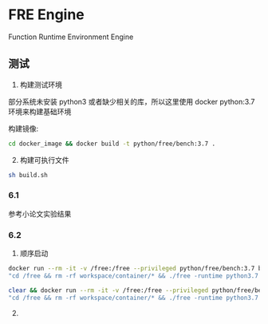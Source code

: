 # FRE Engine

Function Runtime Environment Engine


## 测试

1. 构建测试环境

部分系统未安装 python3 或者缺少相关的库，所以这里使用 docker python:3.7 环境来构建基础环境

构建镜像:

```bash
cd docker_image && docker build -t python/free/bench:3.7 .
```

2. 构建可执行文件

```bash
sh build.sh
```

### 6.1 

参考小论文实验结果

### 6.2

1. 顺序启动

```bash 顺序无 zygote
docker run --rm -it -v /free:/free --privileged python/free/bench:3.7 bash -c \
"cd /free && rm -rf workspace/container/* && ./free -runtime python3.7 -template echo -n 8" 16 32 64 128 256
```

```bash 顺序有 zygote
clear && docker run --rm -it -v /free:/free --privileged python/free/bench:3.7 bash -c \
"cd /free && rm -rf workspace/container/* && ./free -runtime python3.7 -template echo -zygote -n 32" 64 128 256
``` 

2. 